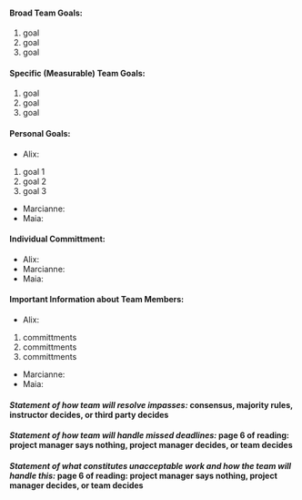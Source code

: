 #### **Broad Team Goals:**
1. goal
2. goal
3. goal  

#### **Specific (Measurable) Team Goals:**
1. goal
2. goal
3. goal  

#### **Personal Goals:**
* Alix:
1. goal 1
2. goal 2
3. goal 3
* Marcianne:
* Maia:  

#### **Individual Committment:**
* Alix:
* Marcianne:
* Maia:  
#### **Important Information about Team Members:**
* Alix:
1. committments
2. committments
3. committments
* Marcianne:
* Maia:  

####  _Statement of how team will resolve impasses:_ consensus, majority rules, instructor decides, or third party decides  

#### _Statement of how team will handle missed deadlines:_ page 6 of reading: project manager says nothing, project manager decides, or team decides  

#### _Statement of what constitutes unacceptable work and how the team will handle this:_ page 6 of reading: project manager says nothing, project manager decides, or team decides
